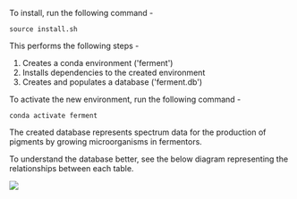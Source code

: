 
To install, run the following command -

```source install.sh```

This performs the following steps - 

1. Creates a conda environment ('ferment')
2. Installs dependencies to the created environment 
3. Creates and populates a database ('ferment.db')

To activate the new environment, run the following command -

```conda activate ferment```

The created database represents spectrum data for the production of pigments by growing microorganisms in fermentors.

To understand the database better, see the below diagram representing the relationships between each table. 

![](ferment.jpg)
